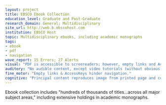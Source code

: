 ```yaml
---
layout: project
title: EBSCO Ebook Collection
education_level: Graduate and Post-Graduate
research_domain: General; Multidisciplinary
site_url: http://web.b.ebscohost.com
institution: EBSCO Host
topic: Multidisciplinary ebooks, including academic monographs
tags:
- ebook
- pdf
- navigation
wave_report: 15 Errors; 27 Alerts
visual: "PDF is accessible to screereaders; however, empty links and AccessKeys hinder navigation."
auditory: "No audible content, except video tutorials (without obvious captioning)"
fine_motor: "Empty links & AccessKeys hinder navigation."
cognitive: "Principal content reproduces image from printed page and consequentlyuse of white space and organization of page varies form book to book."
---
```

Ebook collection includes "hundreds of thousands of titles...across all major subject areas," including extensive holdings in academic monographs.